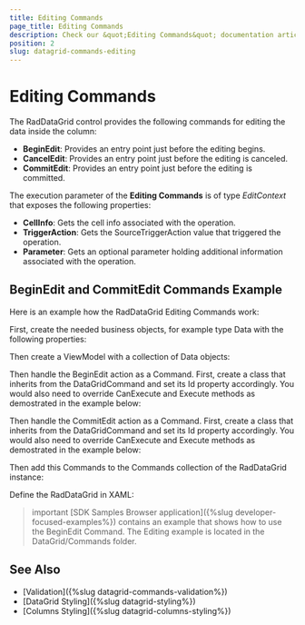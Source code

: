 ```yaml
---
title: Editing Commands
page_title: Editing Commands
description: Check our &quot;Editing Commands&quot; documentation article for Telerik DataGrid for Xamarin control.
position: 2
slug: datagrid-commands-editing
---
```


# Editing Commands

The RadDataGrid control provides the following commands for editing the data inside the column:

* **BeginEdit**: Provides an entry point just before the editing begins. 
* **CancelEdit**: Provides an entry point just before the editing is canceled.
* **CommitEdit**: Provides an entry point just before the editing is committed.

The execution parameter of the **Editing Commands** is of type *EditContext* that exposes the following properties:

* **CellInfo**: Gets the cell info associated with the operation.
* **TriggerAction**: Gets the SourceTriggerAction value that triggered the operation.
* **Parameter**: Gets an optional parameter holding additional information associated with the operation.

## BeginEdit and CommitEdit Commands Example

Here is an example how the RadDataGrid Editing Commands work:

First, create the needed business objects, for example type Data with the following properties:

<snippet id='datagrid-commands-editing-businessobject'/>

Then create a ViewModel with a collection of Data objects:

<snippet id='datagrid-commands-editing-viewmodel'/>

Then handle the BeginEdit action as a Command. First, create a class that inherits from the DataGridCommand and set its Id property accordingly.
You would also need to override CanExecute and Execute methods as demostrated in the example below:

<snippet id='datagrid-commands-editing-beginedit'/>

Then handle the CommitEdit action as a Command. First, create a class that inherits from the DataGridCommand and set its Id property accordingly.
You would also need to override CanExecute and Execute methods as demostrated in the example below:

<snippet id='datagrid-commands-editing-commitedit'/>

Then add this Commands to the Commands collection of the RadDataGrid instance:

<snippet id='datagrid-commands-editing-binding'/>

Define the RadDataGrid in XAML:

<snippet id='datagrid-commands-editing'/>

>important [SDK Samples Browser application]({%slug developer-focused-examples%}) contains an example that shows how to use the BeginEdit Command. The Editing example is located in the DataGrid/Commands folder.

## See Also

- [Validation]({%slug datagrid-commands-validation%})
- [DataGrid Styling]({%slug datagrid-styling%})
- [Columns Styling]({%slug datagrid-columns-styling%})
